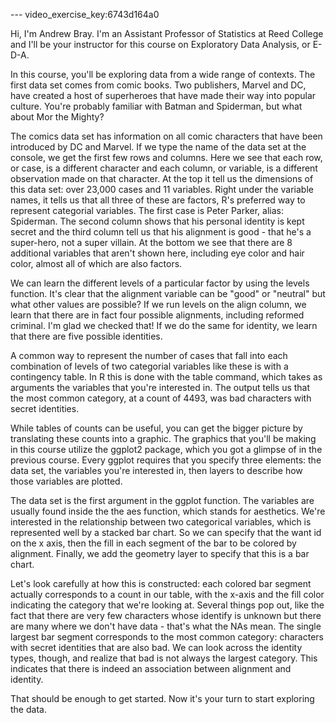 --- video_exercise_key:6743d164a0

Hi, I'm Andrew Bray. I'm an Assistant Professor of Statistics at Reed College and I'll be your instructor for this course on Exploratory Data Analysis, or E-D-A.

In this course, you'll be exploring data from a wide range of contexts. The first data set comes from comic books. Two publishers, Marvel and DC, have created a host of superheroes that have made their way into popular culture. You're probably familiar with Batman and Spiderman, but what about Mor the Mighty?

The comics data set has information on all comic characters that have been introduced by DC and Marvel. If we type the name of the data set at the console, we get the first few rows and columns. Here we see that each row, or case, is a different character and each column, or variable, is a different observation made on that character. At the top it tell us the dimensions of this data set: over 23,000 cases and 11 variables. Right under the variable names, it tells us that all three of these are factors, R's preferred way to represent categorial variables. The first case is Peter Parker, alias: Spiderman. The second column shows that his personal identity is kept secret and the third column tell us that his alignment is good - that he's a super-hero, not a super villain. At the bottom we see that there are 8 additional variables that aren't shown here, including eye color and hair color, almost all of which are also factors.

We can learn the different levels of a particular factor by using the levels function. It's clear that the alignment variable can be "good" or "neutral" but what other values are possible? If we run levels on the align column, we learn that there are in fact four possible alignments, including reformed criminal. I'm glad we checked that! If we do the same for identity, we learn that there are five possible identities.

A common way to represent the number of cases that fall into each combination of levels of two categorial variables like these is with a contingency table. In R this is done with the table command, which takes as arguments the variables that you're interested in. The output tells us that the most common category, at a count of 4493, was bad characters with secret identities.

While tables of counts can be useful, you can get the bigger picture by translating these counts into a graphic. The graphics that you'll be making in this course utilize the ggplot2 package, which you got a glimpse of in the previous course. Every ggplot requires that you specify three elements: the data set, the variables you're interested in, then layers to describe how those variables are plotted.

The data set is the first argument in the ggplot function. The variables are usually found inside the the aes function, which stands for aesthetics. We're interested in the relationship between two categorical variables, which is represented well by a stacked bar chart. So we can specify that the want id on the x axis, then the fill in each segment of the bar to be colored by alignment. Finally, we add the geometry layer to specify that this is a bar chart.

Let's look carefully at how this is constructed: each colored bar segment actually corresponds to a count in our table, with the x-axis and the fill color indicating the category that we're looking at. Several things pop out, like the fact that there are very few characters whose identify is unknown but there are many where we don't have data - that's what the NAs mean. The single largest bar segment corresponds to the most common category: characters with secret identities that are also bad. We can look across the identity types, though, and realize that bad is not always the largest category. This indicates that there is indeed an association between alignment and identity.

That should be enough to get started. Now it's your turn to start exploring the data.
